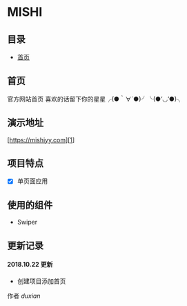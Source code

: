 # MISHI


## 目录
- [首页](#首页)

## 首页

官方网站首页
喜欢的话留下你的星星╭(●｀∀´●)╯╰(●’◡’●)╮

## 演示地址
[https://mishiyy.com][1]

## 项目特点

- [x] 单页面应用

## 使用的组件

- Swiper 

## 更新记录

#### 2018.10.22 更新
- 创建项目添加首页


作者 *duxian*


  [1]: https://github.com/duxian3345678/MISHI
